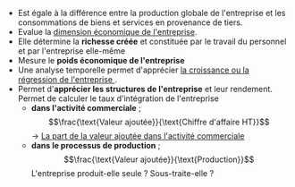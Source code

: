 - Est égale à la différence entre la production globale de l'entreprise et les consommations de biens et services en provenance de tiers.
- Evalue la <u>dimension économique de l'entreprise</u>.
- Elle détermine la **richesse créée** et constituée par le travail du personnel et par l'entreprise elle-même
- Mesure le **poids économique de l'entreprise**
- Une analyse temporelle permet d'apprécier <u>la croissance ou la régression de l'entreprise </u>.
- Permet d'**apprécier les structures de l'entreprise** et leur rendement.
	Permet de calculer le taux d'intégration de l'entreprise 
	- **dans l'activité commerciale** ; $$\frac{\text{Valeur ajoutée}}{\text{Chiffre d'affaire HT}}$$ -> <u>La part de la valeur ajoutée dans l'activité commerciale </u>
	- **dans le processus de production** ;$$\frac{\text{Valeur ajoutée}}{\text{Production}}$$ L'entreprise produit-elle seule ? Sous-traite-elle ?
<html>
	<head>
		<style>
			table,
			th,
			td {
				border: 0px solid black;
				border-collapse: collapse;
			}

			th:first-child,
			td:first-child {
				border-right: 0;
			}
		</style>
	</head>
	<body>
		<table>
			<tr>
				<th></th>
				<th>Elements<span style="visibility: hidden;">aze aze aze</span></th>
				<th>Place dans le CR</th>
			</tr>
			<tr>
				<td rowspan="1">
					<span style="visibility: hidden;">***</span>+
					<br>
					<span style="visibility: hidden;">***</span>+
				</td>
				<td rowspan="2"> Marge commerciale <br> Production de l'exercice <br> Consommation en provenance des tiers
				</td>
				<td rowspan =3> <br>  =Achat de MP + Var. Stock de Mp + Autre achat et charges ext
			 </td>
			</tr>
			<tr><tr>
				<th colspan="2"> = Valeur ajoutée </th>
				<td></td>
			</tr>
		</table>
	</body>
</html>

##### La méthode additive
- Permet de mesurer la part de la Va réservée à la rémunération des facteurs de production et celle consacrée à l'autofinancement.
- 